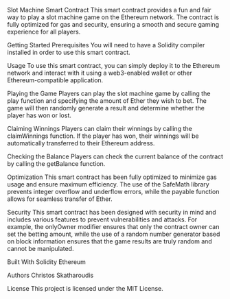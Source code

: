 Slot Machine Smart Contract
This smart contract provides a fun and fair way to play a slot machine game on the Ethereum network. The contract is fully optimized for gas and security, ensuring a smooth and secure gaming experience for all players.

Getting Started
Prerequisites
You will need to have a Solidity compiler installed in order to use this smart contract.

Usage
To use this smart contract, you can simply deploy it to the Ethereum network and interact with it using a web3-enabled wallet or other Ethereum-compatible application.

Playing the Game
Players can play the slot machine game by calling the play function and specifying the amount of Ether they wish to bet. The game will then randomly generate a result and determine whether the player has won or lost.

Claiming Winnings
Players can claim their winnings by calling the claimWinnings function. If the player has won, their winnings will be automatically transferred to their Ethereum address.

Checking the Balance
Players can check the current balance of the contract by calling the getBalance function.

Optimization
This smart contract has been fully optimized to minimize gas usage and ensure maximum efficiency. The use of the SafeMath library prevents integer overflow and underflow errors, while the payable function allows for seamless transfer of Ether.

Security
This smart contract has been designed with security in mind and includes various features to prevent vulnerabilities and attacks. For example, the onlyOwner modifier ensures that only the contract owner can set the betting amount, while the use of a random number generator based on block information ensures that the game results are truly random and cannot be manipulated.

Built With
Solidity
Ethereum

Authors
Christos Skatharoudis

License
This project is licensed under the MIT License.